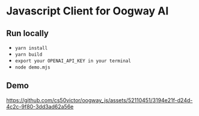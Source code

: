 # Javascript Client for Oogway AI

## Run locally

- `yarn install`
- `yarn build`
- `export your OPENAI_API_KEY in your terminal`
- `node demo.mjs`

## Demo

https://github.com/cs50victor/oogway_js/assets/52110451/3194e21f-d24d-4c2c-9f80-3dd3ad62a56e
